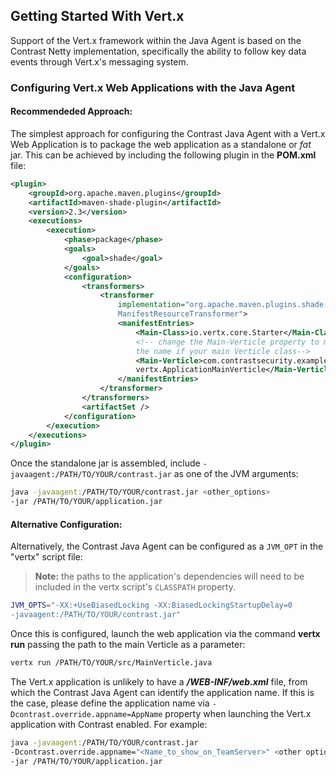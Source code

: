 <!--
title: "Getting Started with Vert.x"
description: "Configuring Vert.x"
tags: "java agent installation Vert.x"
-->


## Getting Started With Vert.x 
Support of the Vert.x framework within the Java Agent is based on the Contrast Netty implementation, specifically the ability to follow key data events through Vert.x's messaging system.

### Configuring Vert.x Web Applications with the Java Agent 

#### Recommendeded Approach:
The simplest approach for configuring the Contrast Java Agent with a Vert.x Web Application is to package the web application as a standalone or *fat* jar. This can be achieved by including the following plugin in the **POM.xml** file:

```xml
<plugin>
	<groupId>org.apache.maven.plugins</groupId>
	<artifactId>maven-shade-plugin</artifactId>
	<version>2.3</version>
	<executions>
		<execution>
			<phase>package</phase>
			<goals>
				<goal>shade</goal>
			</goals>
			<configuration>
				<transformers>
					<transformer
						implementation="org.apache.maven.plugins.shade.resource.
						ManifestResourceTransformer">
						<manifestEntries>
							<Main-Class>io.vertx.core.Starter</Main-Class>
							<!-- change the Main-Verticle property to match 
							the name if your main Verticle class-->
							<Main-Verticle>com.contrastsecurity.examples.
							vertx.ApplicationMainVerticle</Main-Verticle>
						</manifestEntries>
					</transformer>
				</transformers>
				<artifactSet />
			</configuration>
		</execution>
	</executions>
</plugin>
```

Once the standalone jar is assembled, include ```-javaagent:/PATH/TO/YOUR/contrast.jar``` as one of the JVM arguments:

```bash
java -javaagent:/PATH/TO/YOUR/contrast.jar <other_options> 
-jar /PATH/TO/YOUR/application.jar
```

#### Alternative Configuration:
Alternatively, the Contrast Java Agent can be configured as a ```JVM_OPT``` in the "vertx" script file:

>**Note:** the paths to the application's dependencies will need to be included in the vertx script's ```CLASSPATH``` property.

```bash
JVM_OPTS="-XX:+UseBiasedLocking -XX:BiasedLockingStartupDelay=0 
-javaagent:/PATH/TO/YOUR/contrast.jar"
```
Once this is configured, launch the web application via the command **vertx run** passing the path to the main Verticle as a parameter:

```bash
vertx run /PATH/TO/YOUR/src/MainVerticle.java
```

The Vert.x application is unlikely to have a ***/WEB-INF/web.xml*** file, from which the Contrast Java Agent can identify the application name. If this is the case, please define the application name via ```-Dcontrast.override.appname=AppName``` property when launching the Vert.x application with Contrast enabled. For example:

```bash
java -javaagent:/PATH/TO/YOUR/contrast.jar 
-Dcontrast.override.appname="<Name_to_show_on_TeamServer>" <other options> 
-jar /PATH/TO/YOUR/application.jar
```
 
